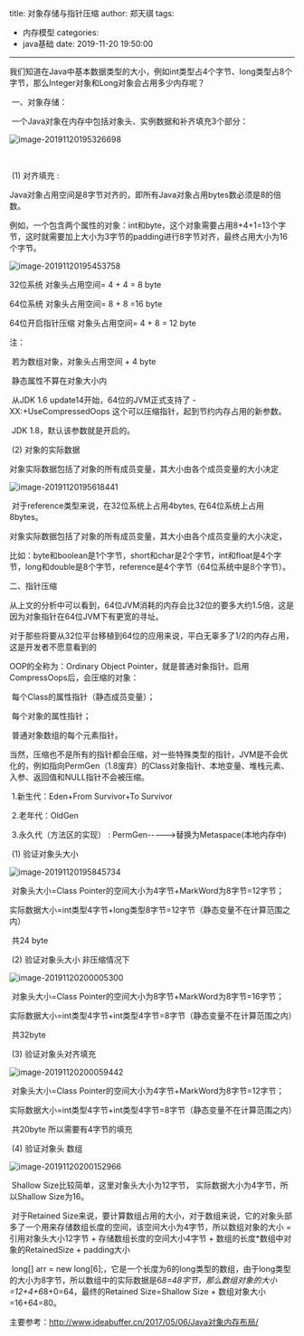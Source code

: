 title: 对象存储与指针压缩
author: 郑天祺
tags:
  - 内存模型
categories:
  - java基础
date: 2019-11-20 19:50:00

---

​	我们知道在Java中基本数据类型的大小，例如int类型占4个字节、long类型占8个字节，那么Integer对象和Long对象会占用多少内存呢？

​	一、对象存储：

​	一个Java对象在内存中包括对象头、实例数据和补齐填充3个部分：

![image-20191120195326698](/img/对象存储1.png)

​     

​	(1) 对齐填充 :

​	Java对象占用空间是8字节对齐的，即所有Java对象占用bytes数必须是8的倍数。

​	例如，一个包含两个属性的对象：int和byte，这个对象需要占用8+4+1=13个字节，这时就需要加上大小为3字节的padding进行8字节对齐，最终占用大小为16个字节。

![image-20191120195453758](/img/java对象存储2.png)

32位系统 对象头占用空间= 4 + 4 = 8 byte

64位系统 对象头占用空间= 8 + 8 =16 byte

64位开启指针压缩 对象头占用空间= 4 + 8 = 12 byte

注：

​	若为数组对象，对象头占用空间 + 4 byte

​	静态属性不算在对象大小内

​	从JDK 1.6 update14开始，64位的JVM正式支持了 -XX:+UseCompressedOops 这个可以压缩指针，起到节约内存占用的新参数。

​	JDK 1.8，默认该参数就是开启的。

​    (2)  对象的实际数据  

​	对象实际数据包括了对象的所有成员变量，其大小由各个成员变量的大小决定

![image-20191120195618441](/img/java对象存储3.png)

​	对于reference类型来说，在32位系统上占用4bytes, 在64位系统上占用8bytes。

​	对象实际数据包括了对象的所有成员变量，其大小由各个成员变量的大小决定，

​	比如：byte和boolean是1个字节，short和char是2个字节，int和float是4个字节，long和double是8个字节，reference是4个字节（64位系统中是8个字节）。

二、指针压缩

​    从上文的分析中可以看到，64位JVM消耗的内存会比32位的要多大约1.5倍，这是因为对象指针在64位JVM下有更宽的寻址。

​    对于那些将要从32位平台移植到64位的应用来说，平白无辜多了1/2的内存占用，这是开发者不愿意看到的

OOP的全称为：Ordinary Object Pointer，就是普通对象指针。启用CompressOops后，会压缩的对象：

​	每个Class的属性指针（静态成员变量）；

​	每个对象的属性指针；

​	普通对象数组的每个元素指针。

​	当然，压缩也不是所有的指针都会压缩，对一些特殊类型的指针，JVM是不会优化的，例如指向PermGen（1.8废弃）的Class对象指针、本地变量、堆栈元素、入参、返回值和NULL指针不会被压缩。

​	1.新生代：Eden+From Survivor+To Survivor

​	2.老年代：OldGen

​	3.永久代（方法区的实现） : PermGen----->替换为Metaspace(本地内存中)

​	(1) 验证对象头大小

![image-20191120195845734](/img/指针压缩1.png)

​	对象头大小=Class Pointer的空间大小为4字节+MarkWord为8字节=12字节；

​	实际数据大小=int类型4字节+long类型8字节=12字节（静态变量不在计算范围之内）

​	共24 byte

​	(2) 验证对象头大小 非压缩情况下

![image-20191120200005300](/img/指针压缩2.png)

​	对象头大小=Class Pointer的空间大小为8字节+MarkWord为8字节=16字节；

​	实际数据大小=int类型4字节+int类型4字节=8字节（静态变量不在计算范围之内）

​	共32byte

​	(3) 验证对象头对齐填充

![image-20191120200059442](/img/指针压缩3.png)

​	对象头大小=Class Pointer的空间大小为4字节+MarkWord为8字节=12字节；

​	实际数据大小=int类型4字节+int类型4字节=8字节（静态变量不在计算范围之内）

​	共20byte 所以需要有4字节的填充

​	(4) 验证对象头 数组

![image-20191120200152966](/img/指针压缩4.png)

​	Shallow Size比较简单，这里对象头大小为12字节， 实际数据大小为4字节，所以Shallow Size为16。

​	对于Retained Size来说，要计算数组占用的大小，对于数组来说，它的对象头部多了一个用来存储数组长度的空间，该空间大小为4字节，所以数组对象的大小 = 引用对象头大小12字节 + 存储数组长度的空间大小4字节 + 数组的长度\*数组中对象的RetainedSize + padding大小

​	long[] arr = new long[6];，它是一个长度为6的long类型的数组，由于long类型的大小为8字节，所以数组中的实际数据是6*8=48字节，那么数组对象的大小=12+4+6*8+0=64，最终的Retained Size=Shallow Size + 数组对象大小=16+64=80。 



主要参考：http://www.ideabuffer.cn/2017/05/06/Java对象内存布局/